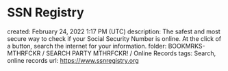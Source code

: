 # SSN Registry

created: February 24, 2022 1:17 PM (UTC)
description: The safest and most secure way to check if your Social Security Number is online. At the click of a button, search the internet for your information.
folder: BOOKMRKS-MTHRFCKR / SEARCH PARTY MTHRFCKR! / Online Records
tags: Search, online records
url: https://www.ssnregistry.org